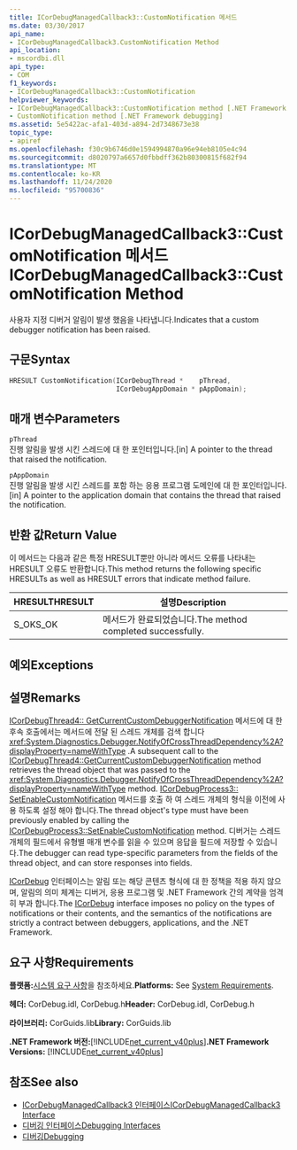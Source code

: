 ```yaml
---
title: ICorDebugManagedCallback3::CustomNotification 메서드
ms.date: 03/30/2017
api_name:
- ICorDebugManagedCallback3.CustomNotification Method
api_location:
- mscordbi.dll
api_type:
- COM
f1_keywords:
- ICorDebugManagedCallback3::CustomNotification
helpviewer_keywords:
- ICorDebugManagedCallback3::CustomNotification method [.NET Framework debugging]
- CustomNotification method [.NET Framework debugging]
ms.assetid: 5e5422ac-afa1-403d-a894-2d7348673e38
topic_type:
- apiref
ms.openlocfilehash: f30c9b6746d0e1594994870a96e94eb8105e4c94
ms.sourcegitcommit: d8020797a6657d0fbbdff362b80300815f682f94
ms.translationtype: MT
ms.contentlocale: ko-KR
ms.lasthandoff: 11/24/2020
ms.locfileid: "95700836"
---
```

# <a name="icordebugmanagedcallback3customnotification-method"></a><span data-ttu-id="911ba-102">ICorDebugManagedCallback3::CustomNotification 메서드</span><span class="sxs-lookup"><span data-stu-id="911ba-102">ICorDebugManagedCallback3::CustomNotification Method</span></span>

<span data-ttu-id="911ba-103">사용자 지정 디버거 알림이 발생 했음을 나타냅니다.</span><span class="sxs-lookup"><span data-stu-id="911ba-103">Indicates that a custom debugger notification has been raised.</span></span>  
  
## <a name="syntax"></a><span data-ttu-id="911ba-104">구문</span><span class="sxs-lookup"><span data-stu-id="911ba-104">Syntax</span></span>  
  
```cpp  
HRESULT CustomNotification(ICorDebugThread *    pThread,  
                           ICorDebugAppDomain * pAppDomain);  
```  
  
## <a name="parameters"></a><span data-ttu-id="911ba-105">매개 변수</span><span class="sxs-lookup"><span data-stu-id="911ba-105">Parameters</span></span>  

 `pThread`  
 <span data-ttu-id="911ba-106">진행 알림을 발생 시킨 스레드에 대 한 포인터입니다.</span><span class="sxs-lookup"><span data-stu-id="911ba-106">[in] A pointer to the thread that raised the notification.</span></span>  
  
 `pAppDomain`  
 <span data-ttu-id="911ba-107">진행 알림을 발생 시킨 스레드를 포함 하는 응용 프로그램 도메인에 대 한 포인터입니다.</span><span class="sxs-lookup"><span data-stu-id="911ba-107">[in] A pointer to the application domain that contains the thread that raised the notification.</span></span>  
  
## <a name="return-value"></a><span data-ttu-id="911ba-108">반환 값</span><span class="sxs-lookup"><span data-stu-id="911ba-108">Return Value</span></span>  

 <span data-ttu-id="911ba-109">이 메서드는 다음과 같은 특정 HRESULT뿐만 아니라 메서드 오류를 나타내는 HRESULT 오류도 반환합니다.</span><span class="sxs-lookup"><span data-stu-id="911ba-109">This method returns the following specific HRESULTs as well as HRESULT errors that indicate method failure.</span></span>  
  
|<span data-ttu-id="911ba-110">HRESULT</span><span class="sxs-lookup"><span data-stu-id="911ba-110">HRESULT</span></span>|<span data-ttu-id="911ba-111">설명</span><span class="sxs-lookup"><span data-stu-id="911ba-111">Description</span></span>|  
|-------------|-----------------|  
|<span data-ttu-id="911ba-112">S_OK</span><span class="sxs-lookup"><span data-stu-id="911ba-112">S_OK</span></span>|<span data-ttu-id="911ba-113">메서드가 완료되었습니다.</span><span class="sxs-lookup"><span data-stu-id="911ba-113">The method completed successfully.</span></span>|  
  
## <a name="exceptions"></a><span data-ttu-id="911ba-114">예외</span><span class="sxs-lookup"><span data-stu-id="911ba-114">Exceptions</span></span>  
  
## <a name="remarks"></a><span data-ttu-id="911ba-115">설명</span><span class="sxs-lookup"><span data-stu-id="911ba-115">Remarks</span></span>  

 <span data-ttu-id="911ba-116">[ICorDebugThread4:: GetCurrentCustomDebuggerNotification](icordebugthread4-getcurrentcustomdebuggernotification-method.md) 메서드에 대 한 후속 호출에서는 메서드에 전달 된 스레드 개체를 검색 합니다 <xref:System.Diagnostics.Debugger.NotifyOfCrossThreadDependency%2A?displayProperty=nameWithType> .</span><span class="sxs-lookup"><span data-stu-id="911ba-116">A subsequent call to the [ICorDebugThread4::GetCurrentCustomDebuggerNotification](icordebugthread4-getcurrentcustomdebuggernotification-method.md) method retrieves the thread object that was passed to the <xref:System.Diagnostics.Debugger.NotifyOfCrossThreadDependency%2A?displayProperty=nameWithType> method.</span></span> <span data-ttu-id="911ba-117">[ICorDebugProcess3:: SetEnableCustomNotification](icordebugprocess3-setenablecustomnotification-method.md) 메서드를 호출 하 여 스레드 개체의 형식을 이전에 사용 하도록 설정 해야 합니다.</span><span class="sxs-lookup"><span data-stu-id="911ba-117">The thread object's type must have been previously enabled by calling the [ICorDebugProcess3::SetEnableCustomNotification](icordebugprocess3-setenablecustomnotification-method.md) method.</span></span> <span data-ttu-id="911ba-118">디버거는 스레드 개체의 필드에서 유형별 매개 변수를 읽을 수 있으며 응답을 필드에 저장할 수 있습니다.</span><span class="sxs-lookup"><span data-stu-id="911ba-118">The debugger can read type-specific parameters from the fields of the thread object, and can store responses into fields.</span></span>  
  
 <span data-ttu-id="911ba-119">[ICorDebug](icordebug-interface.md) 인터페이스는 알림 또는 해당 콘텐츠 형식에 대 한 정책을 적용 하지 않으며, 알림의 의미 체계는 디버거, 응용 프로그램 및 .NET Framework 간의 계약을 엄격히 부과 합니다.</span><span class="sxs-lookup"><span data-stu-id="911ba-119">The [ICorDebug](icordebug-interface.md) interface imposes no policy on the types of notifications or their contents, and the semantics of the notifications are strictly a contract between debuggers, applications, and the .NET Framework.</span></span>  
  
## <a name="requirements"></a><span data-ttu-id="911ba-120">요구 사항</span><span class="sxs-lookup"><span data-stu-id="911ba-120">Requirements</span></span>  

 <span data-ttu-id="911ba-121">**플랫폼:**[시스템 요구 사항](../../get-started/system-requirements.md)을 참조하세요.</span><span class="sxs-lookup"><span data-stu-id="911ba-121">**Platforms:** See [System Requirements](../../get-started/system-requirements.md).</span></span>  
  
 <span data-ttu-id="911ba-122">**헤더:** CorDebug.idl, CorDebug.h</span><span class="sxs-lookup"><span data-stu-id="911ba-122">**Header:** CorDebug.idl, CorDebug.h</span></span>  
  
 <span data-ttu-id="911ba-123">**라이브러리:** CorGuids.lib</span><span class="sxs-lookup"><span data-stu-id="911ba-123">**Library:** CorGuids.lib</span></span>  
  
 <span data-ttu-id="911ba-124">**.NET Framework 버전:**[!INCLUDE[net_current_v40plus](../../../../includes/net-current-v40plus-md.md)]</span><span class="sxs-lookup"><span data-stu-id="911ba-124">**.NET Framework Versions:** [!INCLUDE[net_current_v40plus](../../../../includes/net-current-v40plus-md.md)]</span></span>  
  
## <a name="see-also"></a><span data-ttu-id="911ba-125">참조</span><span class="sxs-lookup"><span data-stu-id="911ba-125">See also</span></span>

- [<span data-ttu-id="911ba-126">ICorDebugManagedCallback3 인터페이스</span><span class="sxs-lookup"><span data-stu-id="911ba-126">ICorDebugManagedCallback3 Interface</span></span>](icordebugmanagedcallback3-interface.md)
- [<span data-ttu-id="911ba-127">디버깅 인터페이스</span><span class="sxs-lookup"><span data-stu-id="911ba-127">Debugging Interfaces</span></span>](debugging-interfaces.md)
- [<span data-ttu-id="911ba-128">디버깅</span><span class="sxs-lookup"><span data-stu-id="911ba-128">Debugging</span></span>](index.md)
